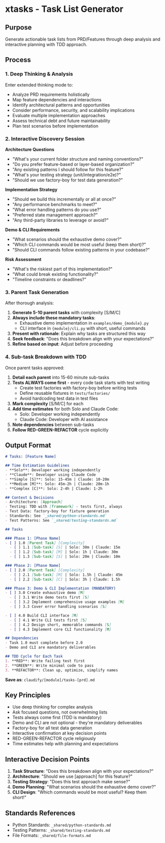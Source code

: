 # xtasks - Task List Generator

## Purpose
Generate actionable task lists from PRD/Features through deep analysis and interactive planning with TDD approach.

## Process

### 1. Deep Thinking & Analysis
Enter extended thinking mode to:
- Analyze PRD requirements holistically
- Map feature dependencies and interactions
- Identify architectural patterns and opportunities
- Consider performance, security, and scalability implications
- Evaluate multiple implementation approaches
- Assess technical debt and future maintainability
- Plan test scenarios before implementation

### 2. Interactive Discovery Session

**Architecture Questions**
- "What's your current folder structure and naming conventions?"
- "Do you prefer feature-based or layer-based organization?"
- "Any existing patterns I should follow for this feature?"
- "What's your testing strategy (unit/integration/e2e)?"
- "Should we use factory-boy for test data generation?"

**Implementation Strategy**
- "Should we build this incrementally or all at once?"
- "Any performance benchmarks to meet?"
- "What error handling patterns do you use?"
- "Preferred state management approach?"
- "Any third-party libraries to leverage or avoid?"

**Demo & CLI Requirements**
- "What scenarios should the exhaustive demo cover?"
- "Which CLI commands would be most useful (keep them short)?"
- "Should CLI commands follow existing patterns in your codebase?"

**Risk Assessment**
- "What's the riskiest part of this implementation?"
- "What could break existing functionality?"
- "Timeline constraints or deadlines?"

### 3. Parent Task Generation
After thorough analysis:
1. **Generate 5-10 parent tasks** with complexity [S/M/C]
2. **Always include these mandatory tasks**:
   - Exhaustive demo implementation in `examples/demo_{module}.py`
   - CLI interface in `{module}/cli.py` with short, useful commands
3. **Present with rationale**: Explain why tasks are structured this way
4. **Seek feedback**: "Does this breakdown align with your expectations?"
5. **Refine based on input**: Adjust before proceeding

### 4. Sub-task Breakdown with TDD
Once parent tasks approved:
1. **Detail each parent** into 15-60 minute sub-tasks
2. **Tests ALWAYS come first** - every code task starts with test writing
   - Create test factories with factory-boy before writing tests
   - Define reusable fixtures in `tests/factories/`
   - Avoid hardcoding test data in test files
3. **Mark complexity** [S/M/C] for each
4. **Add time estimates** for both Solo and Claude Code:
   - Solo: Developer working independently
   - Claude Code: Developer with AI assistance
5. **Note dependencies** between sub-tasks
6. **Follow RED-GREEN-REFACTOR** cycle explicitly

## Output Format

```markdown
# Tasks: [Feature Name]

## Time Estimation Guidelines
- **Solo**: Developer working independently
- **Claude**: Developer using Claude Code
- **Simple [S]**: Solo: 15-45m | Claude: 10-20m
- **Medium [M]**: Solo: 45m-2h | Claude: 20m-1h  
- **Complex [C]**: Solo: 2-4h | Claude: 1-2h

## Context & Decisions
- Architecture: [Approach]
- Testing: TDD with [framework] - tests first, always
- Test Data: factory-boy for fixture generation
- Standards: See `_shared/python-standards.md`
- Test Patterns: See `_shared/testing-standards.md`

## Tasks

### Phase 1: [Phase Name]
- [ ] 1.0 [Parent Task] [Complexity]
  - [ ] 1.1 [Sub-task] [S] | Solo: 30m | Claude: 15m
  - [ ] 1.2 [Sub-task] [M] | Solo: 1h | Claude: 30m
  - [ ] 1.3 [Sub-task] [S] | Solo: 20m | Claude: 10m

### Phase 2: [Phase Name]  
- [ ] 2.0 [Parent Task] [Complexity]
  - [ ] 2.1 [Sub-task] [M] | Solo: 1.5h | Claude: 45m
  - [ ] 2.2 [Sub-task] [C] | Solo: 3h | Claude: 1.5h

### Phase 3: Demo & CLI Implementation (MANDATORY)
- [ ] 3.0 Create exhaustive demo [M]
  - [ ] 3.1 Write demo tests first [S]
  - [ ] 3.2 Implement comprehensive usage examples [M]
  - [ ] 3.3 Cover error handling scenarios [S]

- [ ] 4.0 Build CLI interface [M]
  - [ ] 4.1 Write CLI tests first [S]
  - [ ] 4.2 Design short, memorable commands [S]
  - [ ] 4.3 Implement core CLI functionality [M]

## Dependencies
- Task 1.0 must complete before 2.0
- Demo and CLI are mandatory deliverables

## TDD Cycle for Each Task
1. **RED**: Write failing test first
2. **GREEN**: Write minimal code to pass
3. **REFACTOR**: Clean up, optimize, simplify names
```

**Save as**: `claudify/[module]/tasks-[prd].md`

## Key Principles
- Use deep thinking for complex analysis
- Ask focused questions, not overwhelming lists
- Tests always come first (TDD is mandatory)
- Demo and CLI are not optional - they're mandatory deliverables
- Factory-boy for all test data generation
- Interactive confirmation at key decision points
- RED-GREEN-REFACTOR cycle religiously
- Time estimates help with planning and expectations

## Interactive Decision Points
1. **Task Structure**: "Does this breakdown align with your expectations?"
2. **Architecture**: "Should we use [approach] for this feature?"
3. **Testing Strategy**: "Does this test approach make sense?"
4. **Demo Planning**: "What scenarios should the exhaustive demo cover?"
5. **CLI Design**: "Which commands would be most useful? Keep them short!"

## Standards References
- Python Standards: `_shared/python-standards.md`
- Testing Patterns: `_shared/testing-standards.md`
- File Formats: `_shared/file-formats.md`